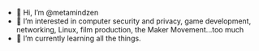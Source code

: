 - 👋 Hi, I’m @metamindzen
- 👀 I’m interested in computer security and privacy, game development, networking, Linux, film production, the Maker Movement...too much
- 🌱 I’m currently learning all the things.

<!---
metamindzen/metamindzen is a ✨ special ✨ repository because its `README.md` (this file) appears on your GitHub profile.
You can click the Preview link to take a look at your changes.
--->
